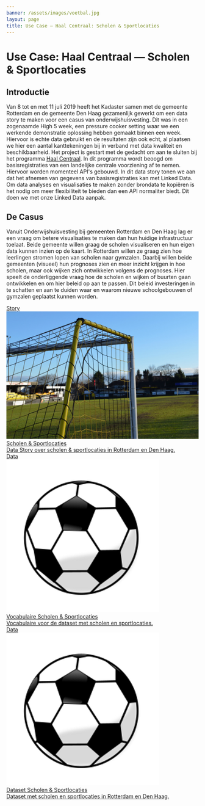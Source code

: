 ```yaml
---
banner: /assets/images/voetbal.jpg
layout: page
title: Use Case ― Haal Centraal: Scholen & Sportlocaties
---
```

# Use Case: Haal Centraal ― Scholen & Sportlocaties

## Introductie

Van 8 tot en met 11 juli 2019 heeft het Kadaster samen met de gemeente Rotterdam en de gemeente Den Haag gezamenlijk gewerkt om een data story te maken voor een casus van onderwijshuisvesting.  Dit was in een zogenaamde High 5 week, een pressure cooker setting waar we een werkende demonstratie oplossing hebben gemaakt binnen een week.  Hiervoor is echte data gebruikt en de resultaten zijn ook echt, al plaatsen we hier een aantal kanttekeningen bij in verband met data kwaliteit en beschikbaarheid.  Het project is gestart met de gedacht om aan te sluiten bij het programma [Haal Centraal](https://www.vngrealisatie.nl/nieuws/start-programma-haal-centraal).  In dit programma wordt beoogd om basisregistraties van een landelijke centrale voorziening af te nemen.  Hiervoor worden momenteel API's gebouwd.  In dit data story tonen we aan dat het afnemen van gegevens van basisregistraties kan met Linked Data.  Om data analyses en visualisaties te maken zonder brondata te kopiëren is het nodig om meer flexibiliteit te bieden dan een API normaliter biedt.  Dit doen we met onze Linked Data aanpak.

## De Casus

Vanuit Onderwijshuisvesting bij gemeenten Rotterdam en Den Haag lag er een vraag om betere visualisaties te maken dan hun huidige infrastructuur toelaat.  Beide gemeente willen graag de scholen visualiseren en hun eigen data kunnen inzien op de kaart.  In Rotterdam willen ze graag zien hoe leerlingen stromen lopen van scholen naar gymzalen.  Daarbij willen beide gemeenten (visueel) hun prognoses zien en meer inzicht krijgen in hoe scholen, maar ook wijken zich ontwikkelen volgens de prognoses.  Hier speelt de onderliggende vraag hoe de scholen en wijken of buurten gaan ontwikkelen en om hier beleid op aan te passen.  Dit beleid investeringen in te schatten en aan te duiden waar en waarom nieuwe schoolgebouwen of gymzalen geplaatst kunnen worden.

<div class="cards-wrapper">
  <a href="/stories/haal-centraal">
    <div class="card">
      <div class="card-type">Story</div>
      <img class="card-image" src="/assets/images/voetbal.jpg">
      <div class="card-title">Scholen &amp; Sportlocaties</div>
      <div class="card-description">Data Story over scholen &amp; sportlocaties in Rotterdam en Den Haag.</div>
    </div>
  </a>
  <a href="haal-centraal-vocab">
    <div class="card">
      <div class="card-type">Data</div>
      <img class="card-image" src="/assets/images/voetbal.png">
      <div class="card-title">Vocabulaire Scholen &amp; Sportlocaties</div>
      <div class="card-description">Vocabulaire voor de dataset met scholen en sportlocaties.</div>
    </div>
  </a>
  <a href="https://kadaster.triply.cc/haal-centraal/scholen-sportlocaties">
    <div class="card">
      <div class="card-type">Data</div>
      <img class="card-image" src="/assets/images/voetbal.png">
      <div class="card-title">Dataset Scholen &amp; Sportlocaties</div>
      <div class="card-description">Dataset met scholen en sportlocaties in Rotterdam en Den Haag.</div>
    </div>
  </a>
</div>
